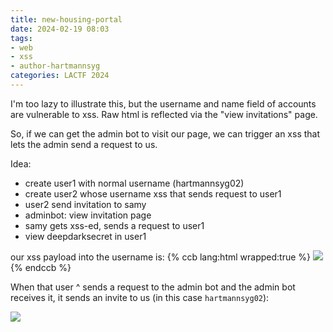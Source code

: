 ```yaml
---
title: new-housing-portal
date: 2024-02-19 08:03
tags: 
- web
- xss
- author-hartmannsyg
categories: LACTF 2024
---
```


I'm too lazy to illustrate this, but the username and name field of accounts are vulnerable to xss. Raw html is reflected via the "view invitations" page.

So, if we can get the admin bot to visit our page, we can trigger an xss that lets the admin send a request to us.

Idea:
- create user1 with normal username (hartmannsyg02)
- create user2 whose username xss that sends request to user1
- user2 send invitation to samy
- adminbot: view invitation page
- samy gets xss-ed, sends a request to user1
- view deepdarksecret in user1

our xss payload into the username is:
{% ccb lang:html wrapped:true %}
<img src=x onerror='fetch("https://new-housing-portal.chall.lac.tf/finder",{headers:{"content-type":"application/x-www-form-urlencoded"},body:"username=hartmannsyg02", method:"POST"});' />
{% endccb %}

When that user ^ sends a request to the admin bot and the admin bot receives it, it sends an invite to us (in this case `hartmannsyg02`):

![](./static/LACTF2024/new-housing-portal.png)